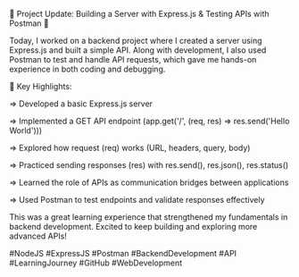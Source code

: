 🚀 Project Update: Building a Server with Express.js & Testing APIs with Postman 🚀

Today, I worked on a backend project where I created a server using Express.js and built a simple API. Along with development, I also used Postman to test and handle API requests, which gave me hands-on experience in both coding and debugging.

🔹 Key Highlights:

=> Developed a basic Express.js server

=> Implemented a GET API endpoint (app.get('/', (req, res) => res.send('Hello World')))

=> Explored how request (req) works (URL, headers, query, body)

=> Practiced sending responses (res) with res.send(), res.json(), res.status()

=> Learned the role of APIs as communication bridges between applications

=> Used Postman to test endpoints and validate responses effectively

This was a great learning experience that strengthened my fundamentals in backend development. Excited to keep building and exploring more advanced APIs!

#NodeJS #ExpressJS #Postman #BackendDevelopment #API #LearningJourney #GitHub #WebDevelopment
